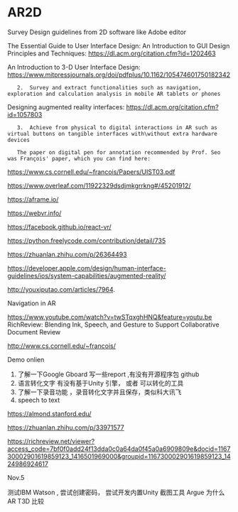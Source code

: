 # AR2D

 Survey Design guidelines from 2D software like Adobe editor  
 

 
The Essential Guide to User Interface Design: An Introduction to GUI Design Principles and Techniques: https://dl.acm.org/citation.cfm?id=1202463
 
An Introduction to 3-D User Interface Design: https://www.mitpressjournals.org/doi/pdfplus/10.1162/105474601750182342
 

       2.  Survey and extract functionalities such as navigation, exploration and calculation analysis in mobile AR tablets or phones  
 

Designing augmented reality interfaces: https://dl.acm.org/citation.cfm?id=1057803

       3.  Achieve from physical to digital interactions in AR such as virtual buttons on tangible interfaces with\without extra hardware devices 
       
       The paper on digital pen for annotation recommended by Prof. Seo was François' paper, which you can find here:
https://www.cs.cornell.edu/~francois/Papers/UIST03.pdf

https://www.overleaf.com/11922329dsdjmkgrrkng#/45201912/ 

https://aframe.io/

https://webvr.info/



https://facebook.github.io/react-vr/ 

https://python.freelycode.com/contribution/detail/735



https://zhuanlan.zhihu.com/p/26364493 



https://developer.apple.com/design/human-interface-guidelines/ios/system-capabilities/augmented-reality/

http://youxiputao.com/articles/7964. 

Navigation in AR 


https://www.youtube.com/watch?v=twSTqxghHNQ&feature=youtu.be    RichReview: Blending Ink, Speech, and Gesture to Support Collaborative Document Review

http://www.cs.cornell.edu/~francois/   

Demo onlien 

1. 了解一下Google Gboard 写一些report ,有没有开源程序包 github 
2. 语言转化文字 有没有基于Unity 引擎， 或者 可以转化的工具
3. 了解一下录音功能 ，录音转化文字并且保存，类似科大讯飞
4. speech to text   

https://almond.stanford.edu/

https://zhuanlan.zhihu.com/p/33971577

https://richreview.net/viewer?access_code=7bf0f0add24f13dda0c0a64da0f45a0a6909809e&docid=116730002901619859123_1416501969000&groupid=116730002901619859123_1424986924617

Nov.5 

测试IBM Watson , 尝试创建密码，
尝试开发内置Unity 截图工具 
Argue 为什么 AR T3D 比较  
 
